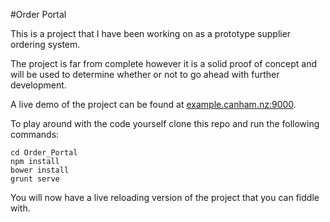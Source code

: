 #Order Portal

This is a project that I have been working on as a prototype supplier ordering system.

The project is far from complete however it is a solid proof of concept and will be used to determine whether or not to go ahead with further development.

A live demo of the project can be found at [example.canham.nz:9000](example.canham.nz:9000).

To play around with the code yourself clone this repo and run the following commands:

```
cd Order_Portal
npm install
bower install
grunt serve
```

You will now have a live reloading version of the project that you can fiddle with.
